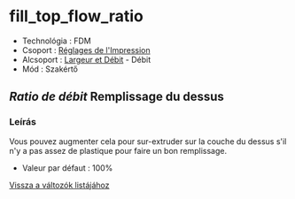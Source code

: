 # fill\_top\_flow\_ratio

* Technológia : FDM
* Csoport : [Réglages de l'Impression](../print_settings/print_settings.md)
* Alcsoport : [Largeur et Débit](../print_settings/print_settings.md#largeur-et-débit) - Débit
* Mód : Szakértő

## _Ratio de débit_ Remplissage du dessus

### Leírás

Vous pouvez augmenter cela pour sur-extruder sur la couche du dessus s'il n'y a pas assez de plastique pour faire un bon remplissage.

* Valeur par défaut : 100%

[Vissza a változók listájához](variable_list.md)

